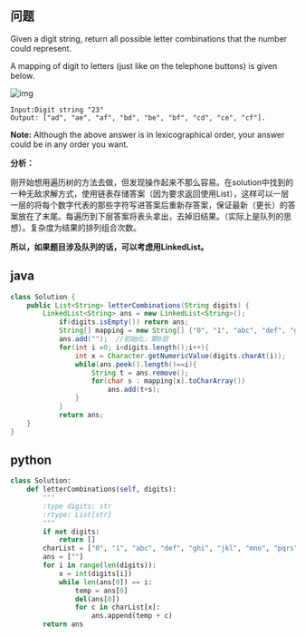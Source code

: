 ## 问题

Given a digit string, return all possible letter combinations that the number could represent.

A mapping of digit to letters (just like on the telephone buttons) is given below.

![img](http://upload.wikimedia.org/wikipedia/commons/thumb/7/73/Telephone-keypad2.svg/200px-Telephone-keypad2.svg.png)

```
Input:Digit string "23"
Output: ["ad", "ae", "af", "bd", "be", "bf", "cd", "ce", "cf"].
```

**Note:**
Although the above answer is in lexicographical order, your answer could be in any order you want.

**分析：**

刚开始想用遍历树的方法去做，但发现操作起来不那么容易。在solution中找到的一种无敌求解方式，使用链表存储答案（因为要求返回使用List），这样可以一层一层的将每个数字代表的那些字符写进答案后重新存答案，保证最新（更长）的答案放在了末尾。每遍历到下层答案将表头拿出，去掉旧结果。（实际上是队列的思想）。复杂度为结果的排列组合次数。 

**所以，如果题目涉及队列的话，可以考虑用LinkedList。**

## java

```java
class Solution {
    public List<String> letterCombinations(String digits) {
        LinkedList<String> ans = new LinkedList<String>();
            if(digits.isEmpty()) return ans;
            String[] mapping = new String[] {"0", "1", "abc", "def", "ghi", "jkl", "mno", "pqrs", "tuv", "wxyz"};
            ans.add("");  //初始化，第0层
            for(int i =0; i<digits.length();i++){
                int x = Character.getNumericValue(digits.charAt(i));
                while(ans.peek().length()==i){
                    String t = ans.remove();
                    for(char s : mapping[x].toCharArray())
                        ans.add(t+s);
                }
            }
            return ans;
    }
}
```

## python 

```python
class Solution:
    def letterCombinations(self, digits):
        """
        :type digits: str
        :rtype: List[str]
        """
        if not digits:
            return []
        charList = ["0", "1", "abc", "def", "ghi", "jkl", "mno", "pqrs", "tuv", "wxyz"]
        ans = [""]
        for i in range(len(digits)):
            x = int(digits[i])
            while len(ans[0]) == i:
                temp = ans[0]
                del(ans[0])
                for c in charList[x]:
                    ans.append(temp + c)
        return ans
```